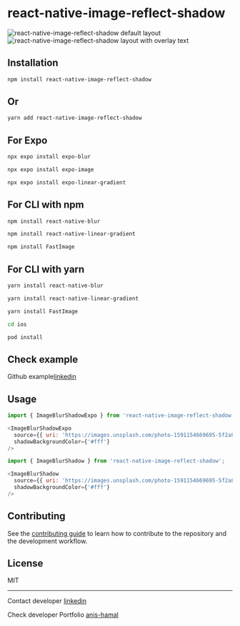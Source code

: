 # react-native-image-reflect-shadow

![react-native-image-reflect-shadow default layout](https://i.ibb.co/F3gc2x4/Screenshot-2024-09-15-at-11-21-07-PM-removebg-preview.png)
![react-native-image-reflect-shadow layout with overlay text](https://i.ibb.co/3sr0n50/Screenshot-2024-09-15-at-11-33-31-PM-removebg-preview.png)

## Installation

```bash
npm install react-native-image-reflect-shadow
```

## Or

```bash
yarn add react-native-image-reflect-shadow
```

## For Expo
```bash
npx expo install expo-blur
```
```bash
npx expo install expo-image
```
```bash
npx expo install expo-linear-gradient
```

## For CLI with npm
```bash
npm install react-native-blur
```
```bash
npm install react-native-linear-gradient
```
```bash
npm install FastImage
```

## For CLI with yarn
```bash
yarn install react-native-blur
```
```bash
yarn install react-native-linear-gradient
```
```bash
yarn install FastImage
```

```bash
cd ios
```

```bash
pod install
```

## Check example
Github example[linkedin](https://github.com/AndrewHamal/react-native-image-reflect-shadow/tree/main/example)

## Usage

```js for Expo
import { ImageBlurShadowExpo } from 'react-native-image-reflect-shadow';

<ImageBlurShadowExpo
  source={{ uri: 'https://images.unsplash.com/photo-1591154669695-5f2a8d20c089?q=80&w=3087&auto=format&fit=crop&ixlib=rb-4.0.3&ixid=M3wxMjA3fDB8MHxwaG90by1wYWdlfHx8fGVufDB8fHx8fA%3D%3D' }}
  shadowBackgroundColor={'#fff'}
/>
```

```js for CLI
import { ImageBlurShadow } from 'react-native-image-reflect-shadow';

<ImageBlurShadow
  source={{ uri: 'https://images.unsplash.com/photo-1591154669695-5f2a8d20c089?q=80&w=3087&auto=format&fit=crop&ixlib=rb-4.0.3&ixid=M3wxMjA3fDB8MHxwaG90by1wYWdlfHx8fGVufDB8fHx8fA%3D%3D' }}
  shadowBackgroundColor={'#fff'}
/>

```

## Contributing

See the [contributing guide](CONTRIBUTING.md) to learn how to contribute to the repository and the development workflow.

## License

MIT

---

Contact developer [linkedin](www.linkedin.com/in/anis-hamal-72ba8527a)

Check developer Portfolio [anis-hamal](https://anis-hamal.netlify.app/)
